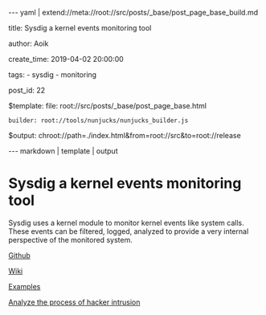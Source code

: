 --- yaml | extend://meta://root://src/posts/_base/post_page_base_build.md

title: Sysdig a kernel events monitoring tool

author: Aoik

create_time: 2019-04-02 20:00:00

tags:
    - sysdig
    - monitoring

post_id: 22

$template:
    file: root://src/posts/_base/post_page_base.html

    builder: root://tools/nunjucks/nunjucks_builder.js

$output: chroot://path=./index.html&from=root://src&to=root://release

--- markdown | template | output
# Sysdig a kernel events monitoring tool
Sysdig uses a kernel module to monitor kernel events like system calls. These events can be filtered, logged, analyzed to provide a very internal perspective of the monitored system.

[Github](https://github.com/draios/sysdig)

[Wiki](https://github.com/draios/sysdig/wiki)

[Examples](https://github.com/draios/sysdig/wiki/Sysdig-Examples)

[Analyze the process of hacker intrusion](https://sysdig.com/blog/fishing-for-hackers/)
